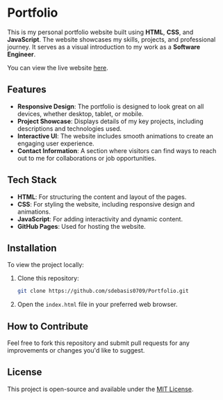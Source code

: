 # Portfolio
This is my personal portfolio website built using **HTML**, **CSS**, and **JavaScript**. The website showcases my skills, projects, and professional journey. It serves as a visual introduction to my work as a **Software Engineer**.

You can view the live website [here](https://sdebasis0709.github.io/Portfolio/).

## Features

- **Responsive Design**: The portfolio is designed to look great on all devices, whether desktop, tablet, or mobile.
- **Project Showcase**: Displays details of my key projects, including descriptions and technologies used.
- **Interactive UI**: The website includes smooth animations to create an engaging user experience.
- **Contact Information**: A section where visitors can find ways to reach out to me for collaborations or job opportunities.

## Tech Stack

- **HTML**: For structuring the content and layout of the pages.
- **CSS**: For styling the website, including responsive design and animations.
- **JavaScript**: For adding interactivity and dynamic content.
- **GitHub Pages**: Used for hosting the website.

## Installation

To view the project locally:

1. Clone this repository:
    ```bash
    git clone https://github.com/sdebasis0709/Portfolio.git
    ```
2. Open the `index.html` file in your preferred web browser.

## How to Contribute

Feel free to fork this repository and submit pull requests for any improvements or changes you'd like to suggest.

## License

This project is open-source and available under the [MIT License](LICENSE).
